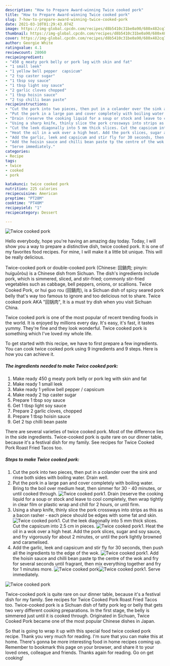 ```yaml
---
description: "How to Prepare Award-winning Twice cooked pork"
title: "How to Prepare Award-winning Twice cooked pork"
slug: 7-how-to-prepare-award-winning-twice-cooked-pork
date: 2021-03-10T01:29:43.074Z
image: https://img-global.cpcdn.com/recipes/d8b5410c31be0a90/680x482cq70/twice-cooked-pork-recipe-main-photo.jpg
thumbnail: https://img-global.cpcdn.com/recipes/d8b5410c31be0a90/680x482cq70/twice-cooked-pork-recipe-main-photo.jpg
cover: https://img-global.cpcdn.com/recipes/d8b5410c31be0a90/680x482cq70/twice-cooked-pork-recipe-main-photo.jpg
author: Georgie White
ratingvalue: 4.1
reviewcount: 28060
recipeingredient:
- "450 g meaty pork belly or pork leg with skin and fat"
- "1 small leek"
- "1 yellow bell pepper  capsicum"
- "2 tsp caster sugar"
- "1 tbsp soy sauce"
- "1 tbsp light soy sauce"
- "2 garlic cloves chopped"
- "1 tbsp hoisin sauce"
- "2 tsp chilli bean paste"
recipeinstructions:
- "Cut the pork into two pieces, then put in a colander over the sink and rinse both sides with boiling water. Drain well."
- "Put the pork in a large pan and cover completely with boiling water. Bring to the boil over medium heat, then simmer for 30 - 40 minutes, or until cooked through."
- "Drain (reserve the cooking liquid for a soup or stock and leave to cool completely, then wrap tightly in clear film or plastic wrap and chill for 2 hours, or until firm."
- "Using a sharp knife, thinly slice the pork crossways into strips as this as a bacon rasher - each piece should be edges with some fat and skin."
- "Cut the leek diagonally into 5 mm thick slices. Cut the capsicum into 2.5 cm in pieces."
- "Heat the oil in a wok over a high heat. Add the pork slices, sugar and soy sauce, and fry vigorously for about 2 minutes, or until the pork lightly browned and caramelised."
- "Add the garlic, leek and capsicum and stir fly for 30 seconds, then push all the ingredients to the edge of the wok."
- "Add the hoisin sauce and chilli bean paste tp the centre of the wok and fry for several seconds until fragrant, then mix everything together and fry for 1 minutes more."
- "Serve immediately."
categories:
- Recipe
tags:
- twice
- cooked
- pork

katakunci: twice cooked pork 
nutrition: 225 calories
recipecuisine: American
preptime: "PT28M"
cooktime: "PT40M"
recipeyield: "1"
recipecategory: Dessert

---
```



![Twice cooked pork](https://img-global.cpcdn.com/recipes/d8b5410c31be0a90/680x482cq70/twice-cooked-pork-recipe-main-photo.jpg)

Hello everybody, hope you're having an amazing day today. Today, I will show you a way to prepare a distinctive dish, twice cooked pork. It is one of my favorites food recipes. For mine, I will make it a little bit unique. This will be really delicious.

Twice-cooked pork or double-cooked pork (Chinese: 回鍋肉; pinyin: huíguōròu) is a Chinese dish from Sichuan. The dish&#39;s ingredients include pork, which is simmered, sliced, and stir-fried; commonly stir-fried vegetables such as cabbage, bell peppers, onions, or scallions. Twice Cooked Pork, or hui guo rou (回鍋肉), is a Sichuan dish of spicy seared pork belly that&#39;s way too famous to ignore and too delicious not to share. Twice cooked pork AKA &#34;回锅肉&#34;, It is a must try dish when you visit Sichuan China.

Twice cooked pork is one of the most popular of recent trending foods in the world. It is enjoyed by millions every day. It's easy, it's fast, it tastes yummy. They're fine and they look wonderful. Twice cooked pork is something which I've loved my whole life.


To get started with this recipe, we have to first prepare a few ingredients. You can cook twice cooked pork using 9 ingredients and 9 steps. Here is how you can achieve it.

<!--inarticleads1-->

##### The ingredients needed to make Twice cooked pork:

1. Make ready 450 g meaty pork belly or pork leg with skin and fat
1. Make ready 1 small leek
1. Make ready 1 yellow bell pepper / capsicum
1. Make ready 2 tsp caster sugar
1. Prepare 1 tbsp soy sauce
1. Get 1 tbsp light soy sauce
1. Prepare 2 garlic cloves, chopped
1. Prepare 1 tbsp hoisin sauce
1. Get 2 tsp chilli bean paste


There are several varieties of twice cooked pork. Most of the difference lies in the side ingredients. Twice-cooked pork is quite rare on our dinner table, because it&#39;s a festival dish for my family. See recipes for Twice Cooked Pork Roast Fried Tacos too. 

<!--inarticleads2-->

##### Steps to make Twice cooked pork:

1. Cut the pork into two pieces, then put in a colander over the sink and rinse both sides with boiling water. Drain well.
1. Put the pork in a large pan and cover completely with boiling water. Bring to the boil over medium heat, then simmer for 30 - 40 minutes, or until cooked through.
<img src="//assets-global.cpcdn.com/assets/icons/button_play-2c75c40dde080a61004c1f40b05d8f140eaff45d7e9e6481dc71c63d2e7c4909.png" alt="Twice cooked pork">1. Drain (reserve the cooking liquid for a soup or stock and leave to cool completely, then wrap tightly in clear film or plastic wrap and chill for 2 hours, or until firm.
1. Using a sharp knife, thinly slice the pork crossways into strips as this as a bacon rasher - each piece should be edges with some fat and skin.
<img src="//assets-global.cpcdn.com/assets/icons/button_play-2c75c40dde080a61004c1f40b05d8f140eaff45d7e9e6481dc71c63d2e7c4909.png" alt="Twice cooked pork">1. Cut the leek diagonally into 5 mm thick slices. Cut the capsicum into 2.5 cm in pieces.
<img src="//assets-global.cpcdn.com/assets/icons/button_play-2c75c40dde080a61004c1f40b05d8f140eaff45d7e9e6481dc71c63d2e7c4909.png" alt="Twice cooked pork">1. Heat the oil in a wok over a high heat. Add the pork slices, sugar and soy sauce, and fry vigorously for about 2 minutes, or until the pork lightly browned and caramelised.
1. Add the garlic, leek and capsicum and stir fly for 30 seconds, then push all the ingredients to the edge of the wok.
<img src="//assets-global.cpcdn.com/assets/icons/button_play-2c75c40dde080a61004c1f40b05d8f140eaff45d7e9e6481dc71c63d2e7c4909.png" alt="Twice cooked pork">1. Add the hoisin sauce and chilli bean paste tp the centre of the wok and fry for several seconds until fragrant, then mix everything together and fry for 1 minutes more.
<img src="//assets-global.cpcdn.com/assets/icons/button_play-2c75c40dde080a61004c1f40b05d8f140eaff45d7e9e6481dc71c63d2e7c4909.png" alt="Twice cooked pork"><img src="//assets-global.cpcdn.com/assets/icons/button_play-2c75c40dde080a61004c1f40b05d8f140eaff45d7e9e6481dc71c63d2e7c4909.png" alt="Twice cooked pork">1. Serve immediately.
<img src="//assets-global.cpcdn.com/assets/icons/button_play-2c75c40dde080a61004c1f40b05d8f140eaff45d7e9e6481dc71c63d2e7c4909.png" alt="Twice cooked pork">

Twice-cooked pork is quite rare on our dinner table, because it&#39;s a festival dish for my family. See recipes for Twice Cooked Pork Roast Fried Tacos too. Twice-cooked pork is a Sichuan dish of fatty pork leg or belly that gets two very different cooking preparations. In the first stage, the belly is simmered just until it is cooked through. Originated in Sichuan, Twice Cooked Pork became one of the most popular Chinese dishes in Japan. 

So that is going to wrap it up with this special food twice cooked pork recipe. Thank you very much for reading. I'm sure that you can make this at home. There's gonna be more interesting food in home recipes coming up. Remember to bookmark this page on your browser, and share it to your loved ones, colleague and friends. Thanks again for reading. Go on get cooking!
